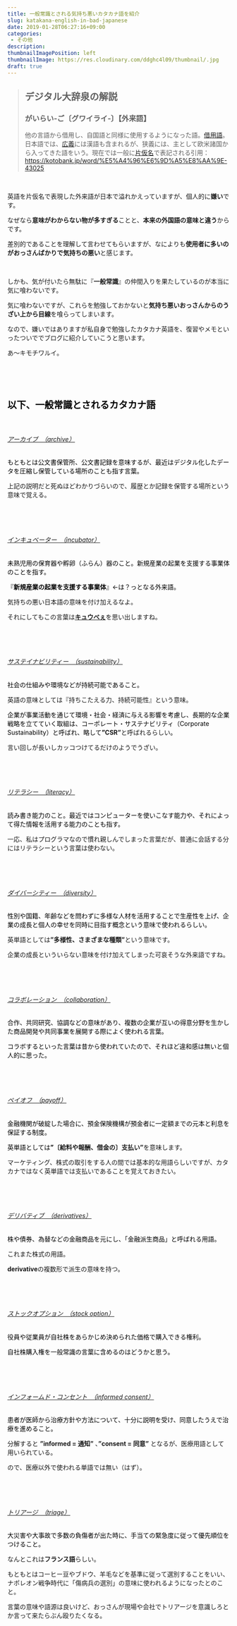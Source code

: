 ```yaml
---
title: 一般常識とされる気持ち悪いカタカナ語を紹介
slug: katakana-english-in-bad-japanese
date: 2019-01-28T06:27:16+09:00
categories: 
 - その他
description: 
thumbnailImagePosition: left
thumbnailImage: https://res.cloudinary.com/ddghc4l09/thumbnail/.jpg
draft: true
---
```


<!--more-->

<blockquote>
<h2>デジタル大辞泉の解説</h2>
<div class="ex cf">
<h3>がいらい‐ご〔グワイライ‐〕【外来語】</h3>
<div class="pc-iframe-ad"></div>
<section class="description">他の言語から借用し、自国語と同様に使用するようになった語。<a href="https://kotobank.jp/word/%E5%80%9F%E7%94%A8%E8%AA%9E-75861">借用語</a>。日本語では、<a href="https://kotobank.jp/word/%E5%BA%83%E7%BE%A9-494555">広義</a>には漢語も含まれるが、狭義には、主として欧米諸国から入ってきた語をいう。現在では一般に<a href="https://kotobank.jp/word/%E7%89%87%E4%BB%AE%E5%90%8D-44906#E3.83.87.E3.82.B8.E3.82.BF.E3.83.AB.E5.A4.A7.E8.BE.9E.E6.B3.89">片仮名</a>で表記される引用：<a href="https://kotobank.jp/word/%E5%A4%96%E6%9D%A5%E8%AA%9E-43025">https://kotobank.jp/word/%E5%A4%96%E6%9D%A5%E8%AA%9E-43025</a></section></div></blockquote>
&nbsp;

英語を片仮名で表現した外来語が日本で溢れかえっていますが、個人的に<strong>嫌い</strong>です。

なぜなら<strong>意味がわからない物が多すぎる</strong>ことと、<strong>本来の外国語の意味と違う</strong>からです。

差別的であることを理解して言わせてもらいますが、なによりも<strong>使用者に多いのがおっさんばかりで気持ちの悪い</strong>と感じます。

&nbsp;

しかも、気が付いたら無駄に『<strong>一般常識</strong>』の仲間入りを果たしているのが本当に気に喰わないです。

気に喰わないですが、これらを勉強しておかないと<strong>気持ち悪いおっさんからのうざい上から目線</strong>を喰らってしまいます。

なので、嫌いではありますが私自身で勉強したカタカナ英語を、復習やメモといったついででブログに紹介していこうと思います。

あ～キモチワルイ。

&nbsp;

<span lang="EN-US"><span style="color: #000000;"> </span></span>
<h2><span lang="EN-US"><span style="color: #000000;">以下、一般常識とされるカタカナ語 </span></span></h2>
&nbsp;
<h6><u>アーカイブ　（<span lang="EN-US">archive</span>）</u></h6>
<span style="color: #000000;">もともとは公文書保管所、公文書記録を意味するが、最近はデジタル化したデータを圧縮し保管している場所のことも指す言葉。</span>

上記の説明だと死ぬほどわかりづらいので、履歴とか記録を保管する場所という意味で覚える。

<span lang="EN-US"><span style="color: #000000;"> </span></span>

&nbsp;
<h6><u>インキュベーター　（<span lang="EN-US">incubator</span>）</u></h6>
<span style="color: #000000;">未熟児用の保育器や孵卵（ふらん）器のこと。</span><span style="color: #000000;">新規産業の起業を支援する事業体のことを指す。</span>

<span style="color: #000000;">『<strong>新規産業の起業を支援する事業体</strong>』←は？っとなる外来語。</span>

気持ちの悪い日本語の意味を付け加えるなよ。

それにしてもこの言葉は<a href="https://dic.nicovideo.jp/a/%E3%82%AD%E3%83%A5%E3%82%A5%E3%81%B9%E3%81%88"><strong>キュウべぇ</strong></a>を思い出しますね。

&nbsp;

&nbsp;
<h6><u>サステイナビリティー　（<span lang="EN-US">sustainability</span>）</u><span lang="EN-US"><span style="color: #000000;"> </span></span><span lang="EN-US"><span style="color: #000000;"> </span></span></h6>
<span style="color: #000000;">社会の仕組みや環境などが持続可能であること。</span>

英語の意味としては『持ちこたえる力、持続可能性』という意味。

<span lang="EN-US"><span style="color: #000000;">企業が事業活動を通じて環境・社会・経済に与える影響を考慮し、長期的な企業戦略を立てていく取組は、コーポレート・サステナビリティ（Corporate Sustainability）と呼ばれ、略して<strong>”</strong></span></span><strong>CSR”</strong>と呼ばれるらしい<span lang="EN-US"><span style="color: #000000;">。</span></span>

言い回しが長いしカッコつけてるだけのようでうざい。

<span lang="EN-US"><span style="color: #000000;"> </span></span>

<span lang="EN-US"><span style="color: #000000;"> </span></span><span lang="EN-US"><span style="color: #000000;"> </span></span>
<h6><u>リテラシー　（<span lang="EN-US">literacy</span>）</u><span lang="EN-US"><span style="color: #000000;"> </span></span></h6>
<span style="color: #000000;">読み書き能力のこと。最近ではコンピューターを使いこなす能力や、それによって得た情報を活用する能力のことも指す。</span>

一応、私はプログラマなので慣れ親しんでしまった言葉だが、普通に会話する分にはリテラシーという言葉は使わない。

<span lang="EN-US"><span style="color: #000000;"> </span></span>

<span lang="EN-US"><span style="color: #000000;"> </span></span><span lang="EN-US"><span style="color: #000000;"> </span></span>
<h6><u>ダイバーシティー　（<span lang="EN-US">diversity</span>）</u></h6>
<span style="color: #000000;">性別や国籍、年齢などを問わずに多様な人材を活用することで生産性を上げ、企業の成長と個人の幸せを同時に目指す概念という意味で使われるらしい。</span>

英単語としては<strong>”多様性、さまざまな種類”</strong>という意味です。

企業の成長といういらない意味を付け加えてしまった可哀そうな外来語ですね。

<span lang="EN-US"><span style="color: #000000;"> </span></span>

<span lang="EN-US"><span style="color: #000000;"> </span></span>
<h6><u>コラボレーション　（<span lang="EN-US">collaboration</span>）</u></h6>
<span style="color: #000000;">合作、共同研究、協調などの意味があり、複数の企業が互いの得意分野を生かした商品開発や共同事業を展開する際によく使われる言葉。</span>

<span lang="EN-US"><span style="color: #000000;">コラボするといった言葉は昔から使われていたので、それほど違和感は無いと個人的に思った。 </span></span><u></u>

&nbsp;

<span lang="EN-US"><span style="color: #000000;"> </span></span>
<h6><u>ペイオフ　（<span lang="EN-US">payoff</span>）</u></h6>
<span style="color: #000000;">金融機関が破綻した場合に、預金保険機構が預金者に一定額までの元本と利息を保証する制度。</span>

<span lang="EN-US"><span style="color: #000000;">英単語としては<strong>”</strong></span></span><strong>〔給料や報酬、借金の</strong><strong>〕支払い”</strong>を意味します。

マーケティング、株式の取引をする人の間では基本的な用語らしいですが、カタカナではなく英単語では支払いであることを覚えておきたい。

<span lang="EN-US"><span style="color: #000000;"> </span></span>

<span lang="EN-US"><span style="color: #000000;"> </span></span><span lang="EN-US"><span style="color: #000000;"> </span></span>
<h6><u>デリバティブ　（<span lang="EN-US">derivatives</span>）</u></h6>
<span style="color: #000000;">株や債券、為替などの金融商品を元にし、「金融派生商品」と呼ばれる用語。</span>

これまた株式の用語。

<b>derivative</b>の複数形で派生の意味を持つ。

<span lang="EN-US"><span style="color: #000000;"> </span></span>

<span lang="EN-US"><span style="color: #000000;"> </span></span>
<h6><u>ストックオプション　（<span lang="EN-US">stock option</span>）</u></h6>
<span style="color: #000000;">役員や従業員が自社株をあらかじめ決められた価格で購入できる権利。</span>

<span lang="EN-US"><span style="color: #000000;">自社株購入権を一般常識の言葉に含めるのはどうかと思う。</span></span>

<span lang="EN-US"><span style="color: #000000;"> </span></span>

&nbsp;
<h6><u>インフォームド・コンセント　（<span lang="EN-US">informed consent</span>）</u><span lang="EN-US"><span style="color: #000000;"> </span></span></h6>
<span style="color: #000000;">患者が医師から治療方針や方法について、十分に説明を受け、同意したうえで治療を進めること。</span>

<span lang="EN-US">分解すると <strong>”informed = 通知”</strong> 、<strong>”</strong></span><strong>consent = 同意”</strong> となるが、医療用語として用いられている。

ので、医療以外で使われる単語では無い（はず）。

<span lang="EN-US"><span style="color: #000000;"> </span></span>

<span lang="EN-US"><span style="color: #000000;"> </span></span>
<h6><u>トリアージ　（<span lang="EN-US">triage</span>）</u></h6>
<span style="color: #000000;">大災害や大事故で多数の負傷者が出た時に、手当ての緊急度に従って優先順位をつけること。</span>

なんとこれは<strong>フランス語</strong>らしい。

もともとはコーヒー豆やブドウ、羊毛などを基準に従って選別することをいい、ナポレオン戦争時代に「傷病兵の選別」の意味に使われるようになったとのこと。

言葉の意味や語源は良いけど、おっさんが現場や会社でトリアージを意識しろとか言って来たらぶん殴りたくなる。
